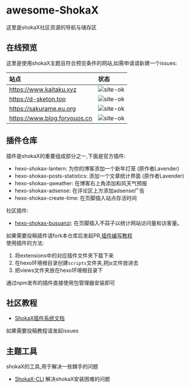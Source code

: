 # awesome-ShokaX
这里是shokaX社区资源的导航与储存区

## 在线预览
这里是使用shokaX主题且符合预览条件的网站,如需申请请新建一个issues:

| 站点                       | 状态                                                           |
|:-------------------------|:-------------------------------------------------------------|
| https://www.kaitaku.xyz | ![site-ok](https://img.shields.io/badge/site-ok-brightgreen) |
| https://d-sketon.top    | ![site-ok](https://img.shields.io/badge/site-ok-brightgreen) |
| https://sakurame.eu.org | ![site-ok](https://img.shields.io/badge/site-ok-brightgreen) |
| https://www.blog.foryouos.cn | ![site-ok](https://img.shields.io/badge/site-ok-brightgreen) |

## 插件仓库
插件是shokaX的重要组成部分之一,下面是官方插件:
- hexo-shokax-lantern: 为你的博客添加一个新年灯笼 (原作者Lavender)
- hexo-shokax-posts-statistics: 添加一个文章统计界面 (原作者Lavender)
- hexo-shokax-qweather: 在博客右上角添加和风天气预报
- hexo-shokax-adsense: 在评论区上方添加adsense广告
- hexo-shokax-create-time: 在页脚插入站点存活时间

社区插件:
- [hexo-shokax-busuanzi](https://github.com/zkz098/awesome-shokaX/blob/main/extensions/busuanzi/README.md): 在页脚插入不蒜子以统计网站访问量和访客量。

如果需要投稿插件请fork本仓库后发起PR,[插件编写教程](https://www.kaitaku.xyz/webbuild/shokaXplugin/) \
使用插件的方法: 
1. 将extensions中的对应插件文件夹下载下来
2. 在hexo环境根目录创建`scripts`文件夹,把js文件放进去
3. 把views文件夹放在hexo环境根目录下

通过npm发布的插件直接使用包管理器安装即可

## 社区教程
- [ShokaX插件系统文档](https://www.kaitaku.xyz/webbuild/shokaXplugin/)

如果需要投稿教程请发起issues

## 主题工具
shokaX的工具,用于解决一些棘手的问题
- [ShokaX-CLI](https://github.com/zkz098/shokaX-CLI) 解决shokaX安装困难的问题
